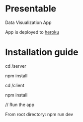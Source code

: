 # Presentable
Data Visualization App

App is deployed to [heroku](https://fast-brook-52751.herokuapp.com/)

# Installation guide

cd /server

npm install

cd /client

npm install

// Run the app

From root directory:
npm run dev